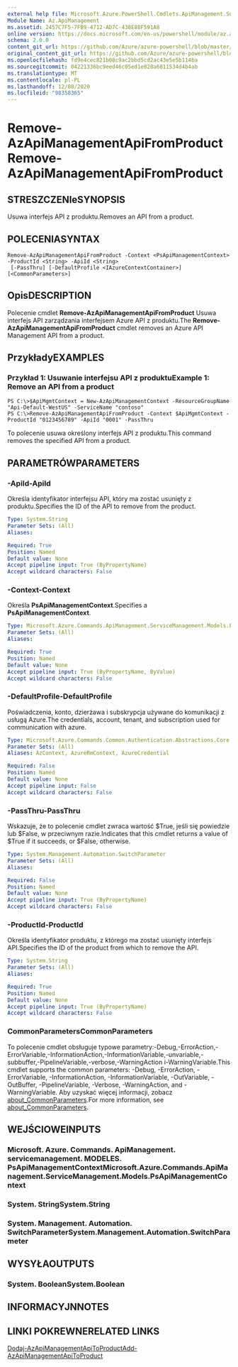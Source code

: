 ```yaml
---
external help file: Microsoft.Azure.PowerShell.Cmdlets.ApiManagement.ServiceManagement.dll-Help.xml
Module Name: Az.ApiManagement
ms.assetid: 2457C7F5-7FB9-4712-AD7C-438E88F591A8
online version: https://docs.microsoft.com/en-us/powershell/module/az.apimanagement/remove-azapimanagementapifromproduct
schema: 2.0.0
content_git_url: https://github.com/Azure/azure-powershell/blob/master/src/ApiManagement/ApiManagement/help/Remove-AzApiManagementApiFromProduct.md
original_content_git_url: https://github.com/Azure/azure-powershell/blob/master/src/ApiManagement/ApiManagement/help/Remove-AzApiManagementApiFromProduct.md
ms.openlocfilehash: fd9e4cec821b08c9ac2bbd5cd2ac43e5e5b114ba
ms.sourcegitcommit: 04221336bc9eed46c05ed1e828a6811534d4b4ab
ms.translationtype: MT
ms.contentlocale: pl-PL
ms.lasthandoff: 12/08/2020
ms.locfileid: "98358365"
---
```

# <span data-ttu-id="e496c-101">Remove-AzApiManagementApiFromProduct</span><span class="sxs-lookup"><span data-stu-id="e496c-101">Remove-AzApiManagementApiFromProduct</span></span>

## <span data-ttu-id="e496c-102">STRESZCZENIe</span><span class="sxs-lookup"><span data-stu-id="e496c-102">SYNOPSIS</span></span>
<span data-ttu-id="e496c-103">Usuwa interfejs API z produktu.</span><span class="sxs-lookup"><span data-stu-id="e496c-103">Removes an API from a product.</span></span>

## <span data-ttu-id="e496c-104">POLECENIA</span><span class="sxs-lookup"><span data-stu-id="e496c-104">SYNTAX</span></span>

```
Remove-AzApiManagementApiFromProduct -Context <PsApiManagementContext> -ProductId <String> -ApiId <String>
 [-PassThru] [-DefaultProfile <IAzureContextContainer>] [<CommonParameters>]
```

## <span data-ttu-id="e496c-105">Opis</span><span class="sxs-lookup"><span data-stu-id="e496c-105">DESCRIPTION</span></span>
<span data-ttu-id="e496c-106">Polecenie cmdlet **Remove-AzApiManagementApiFromProduct** Usuwa interfejs API zarządzania interfejsem Azure API z produktu.</span><span class="sxs-lookup"><span data-stu-id="e496c-106">The **Remove-AzApiManagementApiFromProduct** cmdlet removes an Azure API Management API from a product.</span></span>

## <span data-ttu-id="e496c-107">Przykłady</span><span class="sxs-lookup"><span data-stu-id="e496c-107">EXAMPLES</span></span>

### <span data-ttu-id="e496c-108">Przykład 1: Usuwanie interfejsu API z produktu</span><span class="sxs-lookup"><span data-stu-id="e496c-108">Example 1: Remove an API from a product</span></span>
```
PS C:\>$ApiMgmtContext = New-AzApiManagementContext -ResourceGroupName "Api-Default-WestUS" -ServiceName "contoso"
PS C:\>Remove-AzApiManagementApiFromProduct -Context $ApiMgmtContext -ProductId "0123456789" -ApiId "0001" -PassThru
```

<span data-ttu-id="e496c-109">To polecenie usuwa określony interfejs API z produktu.</span><span class="sxs-lookup"><span data-stu-id="e496c-109">This command removes the specified API from a product.</span></span>

## <span data-ttu-id="e496c-110">PARAMETRÓW</span><span class="sxs-lookup"><span data-stu-id="e496c-110">PARAMETERS</span></span>

### <span data-ttu-id="e496c-111">-ApiId</span><span class="sxs-lookup"><span data-stu-id="e496c-111">-ApiId</span></span>
<span data-ttu-id="e496c-112">Określa identyfikator interfejsu API, który ma zostać usunięty z produktu.</span><span class="sxs-lookup"><span data-stu-id="e496c-112">Specifies the ID of the API to remove from the product.</span></span>

```yaml
Type: System.String
Parameter Sets: (All)
Aliases:

Required: True
Position: Named
Default value: None
Accept pipeline input: True (ByPropertyName)
Accept wildcard characters: False
```

### <span data-ttu-id="e496c-113">-Context</span><span class="sxs-lookup"><span data-stu-id="e496c-113">-Context</span></span>
<span data-ttu-id="e496c-114">Określa **PsApiManagementContext**.</span><span class="sxs-lookup"><span data-stu-id="e496c-114">Specifies a **PsApiManagementContext**.</span></span>

```yaml
Type: Microsoft.Azure.Commands.ApiManagement.ServiceManagement.Models.PsApiManagementContext
Parameter Sets: (All)
Aliases:

Required: True
Position: Named
Default value: None
Accept pipeline input: True (ByPropertyName, ByValue)
Accept wildcard characters: False
```

### <span data-ttu-id="e496c-115">-DefaultProfile</span><span class="sxs-lookup"><span data-stu-id="e496c-115">-DefaultProfile</span></span>
<span data-ttu-id="e496c-116">Poświadczenia, konto, dzierżawa i subskrypcja używane do komunikacji z usługą Azure.</span><span class="sxs-lookup"><span data-stu-id="e496c-116">The credentials, account, tenant, and subscription used for communication with azure.</span></span>

```yaml
Type: Microsoft.Azure.Commands.Common.Authentication.Abstractions.Core.IAzureContextContainer
Parameter Sets: (All)
Aliases: AzContext, AzureRmContext, AzureCredential

Required: False
Position: Named
Default value: None
Accept pipeline input: False
Accept wildcard characters: False
```

### <span data-ttu-id="e496c-117">-PassThru</span><span class="sxs-lookup"><span data-stu-id="e496c-117">-PassThru</span></span>
<span data-ttu-id="e496c-118">Wskazuje, że to polecenie cmdlet zwraca wartość $True, jeśli się powiedzie lub $False, w przeciwnym razie.</span><span class="sxs-lookup"><span data-stu-id="e496c-118">Indicates that this cmdlet returns a value of $True if it succeeds, or $False, otherwise.</span></span>

```yaml
Type: System.Management.Automation.SwitchParameter
Parameter Sets: (All)
Aliases:

Required: False
Position: Named
Default value: None
Accept pipeline input: True (ByPropertyName)
Accept wildcard characters: False
```

### <span data-ttu-id="e496c-119">-ProductId</span><span class="sxs-lookup"><span data-stu-id="e496c-119">-ProductId</span></span>
<span data-ttu-id="e496c-120">Określa identyfikator produktu, z którego ma zostać usunięty interfejs API.</span><span class="sxs-lookup"><span data-stu-id="e496c-120">Specifies the ID of the product from which to remove the API.</span></span>

```yaml
Type: System.String
Parameter Sets: (All)
Aliases:

Required: True
Position: Named
Default value: None
Accept pipeline input: True (ByPropertyName)
Accept wildcard characters: False
```

### <span data-ttu-id="e496c-121">CommonParameters</span><span class="sxs-lookup"><span data-stu-id="e496c-121">CommonParameters</span></span>
<span data-ttu-id="e496c-122">To polecenie cmdlet obsługuje typowe parametry:-Debug,-ErrorAction,-ErrorVariable,-InformationAction,-InformationVariable,-unvariable,-subbuffer,-PipelineVariable,-verbose,-WarningAction i-WarningVariable.</span><span class="sxs-lookup"><span data-stu-id="e496c-122">This cmdlet supports the common parameters: -Debug, -ErrorAction, -ErrorVariable, -InformationAction, -InformationVariable, -OutVariable, -OutBuffer, -PipelineVariable, -Verbose, -WarningAction, and -WarningVariable.</span></span> <span data-ttu-id="e496c-123">Aby uzyskać więcej informacji, zobacz [about_CommonParameters](http://go.microsoft.com/fwlink/?LinkID=113216).</span><span class="sxs-lookup"><span data-stu-id="e496c-123">For more information, see [about_CommonParameters](http://go.microsoft.com/fwlink/?LinkID=113216).</span></span>

## <span data-ttu-id="e496c-124">WEJŚCIOWE</span><span class="sxs-lookup"><span data-stu-id="e496c-124">INPUTS</span></span>

### <span data-ttu-id="e496c-125">Microsoft. Azure. Commands. ApiManagement. servicemanagement. MODELES. PsApiManagementContext</span><span class="sxs-lookup"><span data-stu-id="e496c-125">Microsoft.Azure.Commands.ApiManagement.ServiceManagement.Models.PsApiManagementContext</span></span>

### <span data-ttu-id="e496c-126">System. String</span><span class="sxs-lookup"><span data-stu-id="e496c-126">System.String</span></span>

### <span data-ttu-id="e496c-127">System. Management. Automation. SwitchParameter</span><span class="sxs-lookup"><span data-stu-id="e496c-127">System.Management.Automation.SwitchParameter</span></span>

## <span data-ttu-id="e496c-128">WYSYŁA</span><span class="sxs-lookup"><span data-stu-id="e496c-128">OUTPUTS</span></span>

### <span data-ttu-id="e496c-129">System. Boolean</span><span class="sxs-lookup"><span data-stu-id="e496c-129">System.Boolean</span></span>

## <span data-ttu-id="e496c-130">INFORMACYJN</span><span class="sxs-lookup"><span data-stu-id="e496c-130">NOTES</span></span>

## <span data-ttu-id="e496c-131">LINKI POKREWNE</span><span class="sxs-lookup"><span data-stu-id="e496c-131">RELATED LINKS</span></span>

[<span data-ttu-id="e496c-132">Dodaj-AzApiManagementApiToProduct</span><span class="sxs-lookup"><span data-stu-id="e496c-132">Add-AzApiManagementApiToProduct</span></span>](./Add-AzApiManagementApiToProduct.md)


